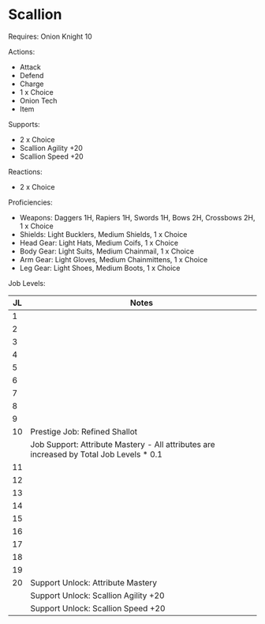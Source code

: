 # Scallion

Requires: Onion Knight 10

Actions:

- Attack
- Defend
- Charge
- 1 x Choice
- Onion Tech
- Item

Supports:

- 2 x Choice
- Scallion Agility +20
- Scallion Speed +20

Reactions:

- 2 x Choice

Proficiencies:

- Weapons: Daggers 1H, Rapiers 1H, Swords 1H, Bows 2H, Crossbows 2H, 1 x Choice
- Shields: Light Bucklers, Medium Shields, 1 x Choice
- Head Gear: Light Hats, Medium Coifs, 1 x Choice
- Body Gear: Light Suits, Medium Chainmail, 1 x Choice
- Arm Gear: Light Gloves, Medium Chainmittens, 1 x Choice
- Leg Gear: Light Shoes, Medium Boots, 1 x Choice

Job Levels:

| JL | Notes |
| --- | --- |
| 1 | 
| 2 | 
| 3 | 
| 4 | 
| 5 | 
| 6 | 
| 7 | 
| 8 | 
| 9 | 
| 10 | Prestige Job: Refined Shallot
|    | Job Support: Attribute Mastery - All attributes are increased by Total Job Levels * 0.1
| 11 | 
| 12 | 
| 13 | 
| 14 | 
| 15 | 
| 16 | 
| 17 | 
| 18 | 
| 19 | 
| 20 | Support Unlock: Attribute Mastery
|    | Support Unlock: Scallion Agility +20
|    | Support Unlock: Scallion Speed +20
